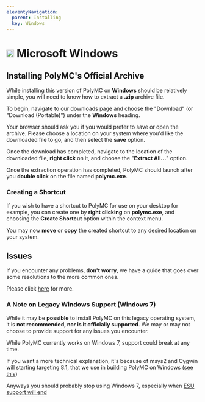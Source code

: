 ```yaml
---
eleventyNavigation:
  parent: Installing
  key: Windows
---
```

# <img src="https://upload.wikimedia.org/wikipedia/commons/9/94/M_box.svg" height="20" /> Microsoft Windows

## Installing PolyMC's Official Archive

While installing this version of PolyMC on **Windows** should be relatively simple, you will need to know how to extract a **.zip** archive file.

To begin, navigate to our downloads page and choose the "Download" (or "Download (Portable)") under the **Windows** heading.

Your browser should ask you if you would prefer to save or open the archive. Please choose a location on your system where you'd like the downloaded file to go, and then select the **save** option.

Once the download has completed, navigate to the location of the downloaded file, **right click** on it, and choose the "**Extract All...**" option.

Once the extraction operation has completed, PolyMC should launch after you **double click** on the file named **polymc.exe**.

### Creating a Shortcut

If you wish to have a shortcut to PolyMC for use on your desktop for example, you can create one by **right clicking** on **polymc.exe**, and choosing the **Create Shortcut** option within the context menu.

You may now **move** or **copy** the created shortcut to any desired location on your system.

## Issues

If you encounter any problems, **don't worry**, we have a guide that goes over some resolutions to the more common ones.

Please click [here](../../getting-started/installing-polymc) for more.


### A Note on Legacy Windows Support (Windows 7)


While it may be **possible** to install PolyMC on this legacy operating system, it is **not recommended, nor is it officially supported**. We may or may not choose to provide support for any issues you encounter.

While PolyMC currently works on Windows 7, support could break at any time.

If you want a more technical explanation, it's because of msys2 and Cygwin will starting targeting 8.1, that we use in building PolyMC on Windows ([see this](https://www.msys2.org/docs/windows_support/))

Anyways you should probably stop using Windows 7, especially when [ESU support will end](https://docs.microsoft.com/en-us/lifecycle/products/windows-7)


